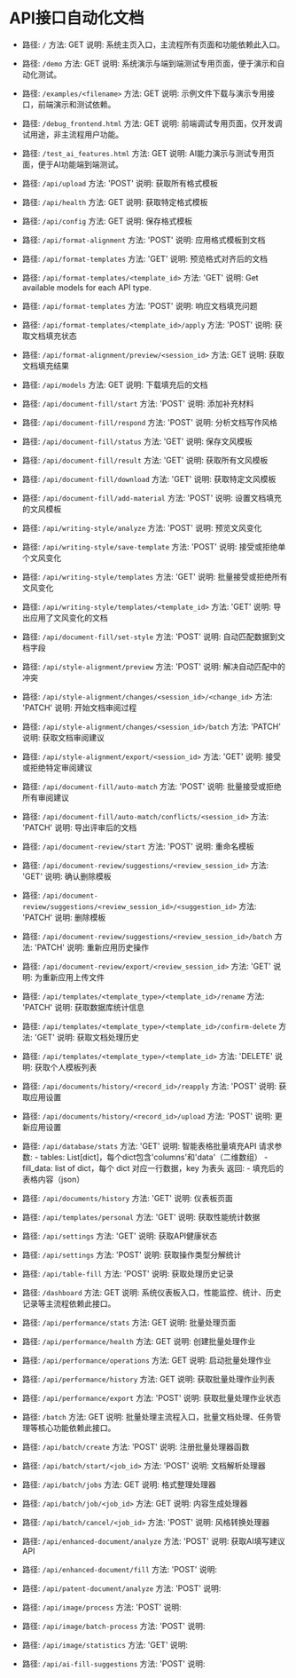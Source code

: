 # API接口自动化文档

- 路径: `/`
  方法: GET
  说明: 系统主页入口，主流程所有页面和功能依赖此入口。

- 路径: `/demo`
  方法: GET
  说明: 系统演示与端到端测试专用页面，便于演示和自动化测试。

- 路径: `/examples/<filename>`
  方法: GET
  说明: 示例文件下载与演示专用接口，前端演示和测试依赖。

- 路径: `/debug_frontend.html`
  方法: GET
  说明: 前端调试专用页面，仅开发调试用途，非主流程用户功能。

- 路径: `/test_ai_features.html`
  方法: GET
  说明: AI能力演示与测试专用页面，便于AI功能端到端测试。

- 路径: `/api/upload`
  方法: 'POST'
  说明: 获取所有格式模板

- 路径: `/api/health`
  方法: GET
  说明: 获取特定格式模板

- 路径: `/api/config`
  方法: GET
  说明: 保存格式模板

- 路径: `/api/format-alignment`
  方法: 'POST'
  说明: 应用格式模板到文档

- 路径: `/api/format-templates`
  方法: 'GET'
  说明: 预览格式对齐后的文档

- 路径: `/api/format-templates/<template_id>`
  方法: 'GET'
  说明: Get available models for each API type.

- 路径: `/api/format-templates`
  方法: 'POST'
  说明: 响应文档填充问题

- 路径: `/api/format-templates/<template_id>/apply`
  方法: 'POST'
  说明: 获取文档填充状态

- 路径: `/api/format-alignment/preview/<session_id>`
  方法: GET
  说明: 获取文档填充结果

- 路径: `/api/models`
  方法: GET
  说明: 下载填充后的文档

- 路径: `/api/document-fill/start`
  方法: 'POST'
  说明: 添加补充材料

- 路径: `/api/document-fill/respond`
  方法: 'POST'
  说明: 分析文档写作风格

- 路径: `/api/document-fill/status`
  方法: 'GET'
  说明: 保存文风模板

- 路径: `/api/document-fill/result`
  方法: 'GET'
  说明: 获取所有文风模板

- 路径: `/api/document-fill/download`
  方法: 'GET'
  说明: 获取特定文风模板

- 路径: `/api/document-fill/add-material`
  方法: 'POST'
  说明: 设置文档填充的文风模板

- 路径: `/api/writing-style/analyze`
  方法: 'POST'
  说明: 预览文风变化

- 路径: `/api/writing-style/save-template`
  方法: 'POST'
  说明: 接受或拒绝单个文风变化

- 路径: `/api/writing-style/templates`
  方法: 'GET'
  说明: 批量接受或拒绝所有文风变化

- 路径: `/api/writing-style/templates/<template_id>`
  方法: 'GET'
  说明: 导出应用了文风变化的文档

- 路径: `/api/document-fill/set-style`
  方法: 'POST'
  说明: 自动匹配数据到文档字段

- 路径: `/api/style-alignment/preview`
  方法: 'POST'
  说明: 解决自动匹配中的冲突

- 路径: `/api/style-alignment/changes/<session_id>/<change_id>`
  方法: 'PATCH'
  说明: 开始文档审阅过程

- 路径: `/api/style-alignment/changes/<session_id>/batch`
  方法: 'PATCH'
  说明: 获取文档审阅建议

- 路径: `/api/style-alignment/export/<session_id>`
  方法: 'GET'
  说明: 接受或拒绝特定审阅建议

- 路径: `/api/document-fill/auto-match`
  方法: 'POST'
  说明: 批量接受或拒绝所有审阅建议

- 路径: `/api/document-fill/auto-match/conflicts/<session_id>`
  方法: 'PATCH'
  说明: 导出评审后的文档

- 路径: `/api/document-review/start`
  方法: 'POST'
  说明: 重命名模板

- 路径: `/api/document-review/suggestions/<review_session_id>`
  方法: 'GET'
  说明: 确认删除模板

- 路径: `/api/document-review/suggestions/<review_session_id>/<suggestion_id>`
  方法: 'PATCH'
  说明: 删除模板

- 路径: `/api/document-review/suggestions/<review_session_id>/batch`
  方法: 'PATCH'
  说明: 重新应用历史操作

- 路径: `/api/document-review/export/<review_session_id>`
  方法: 'GET'
  说明: 为重新应用上传文件

- 路径: `/api/templates/<template_type>/<template_id>/rename`
  方法: 'PATCH'
  说明: 获取数据库统计信息

- 路径: `/api/templates/<template_type>/<template_id>/confirm-delete`
  方法: 'GET'
  说明: 获取文档处理历史

- 路径: `/api/templates/<template_type>/<template_id>`
  方法: 'DELETE'
  说明: 获取个人模板列表

- 路径: `/api/documents/history/<record_id>/reapply`
  方法: 'POST'
  说明: 获取应用设置

- 路径: `/api/documents/history/<record_id>/upload`
  方法: 'POST'
  说明: 更新应用设置

- 路径: `/api/database/stats`
  方法: 'GET'
  说明: 智能表格批量填充API
    请求参数:
      - tables: List[dict]，每个dict包含'columns'和'data'（二维数组）
      - fill_data: list of dict，每个 dict 对应一行数据，key 为表头
    返回:
      - 填充后的表格内容（json）

- 路径: `/api/documents/history`
  方法: 'GET'
  说明: 仪表板页面

- 路径: `/api/templates/personal`
  方法: 'GET'
  说明: 获取性能统计数据

- 路径: `/api/settings`
  方法: 'GET'
  说明: 获取API健康状态

- 路径: `/api/settings`
  方法: 'POST'
  说明: 获取操作类型分解统计

- 路径: `/api/table-fill`
  方法: 'POST'
  说明: 获取处理历史记录

- 路径: `/dashboard`
  方法: GET
  说明: 系统仪表板入口，性能监控、统计、历史记录等主流程依赖此接口。

- 路径: `/api/performance/stats`
  方法: GET
  说明: 批量处理页面

- 路径: `/api/performance/health`
  方法: GET
  说明: 创建批量处理作业

- 路径: `/api/performance/operations`
  方法: GET
  说明: 启动批量处理作业

- 路径: `/api/performance/history`
  方法: GET
  说明: 获取批量处理作业列表

- 路径: `/api/performance/export`
  方法: 'POST'
  说明: 获取批量处理作业状态

- 路径: `/batch`
  方法: GET
  说明: 批量处理主流程入口，批量文档处理、任务管理等核心功能依赖此接口。

- 路径: `/api/batch/create`
  方法: 'POST'
  说明: 注册批量处理器函数

- 路径: `/api/batch/start/<job_id>`
  方法: 'POST'
  说明: 文档解析处理器

- 路径: `/api/batch/jobs`
  方法: GET
  说明: 格式整理处理器

- 路径: `/api/batch/job/<job_id>`
  方法: GET
  说明: 内容生成处理器

- 路径: `/api/batch/cancel/<job_id>`
  方法: 'POST'
  说明: 风格转换处理器

- 路径: `/api/enhanced-document/analyze`
  方法: 'POST'
  说明: 获取AI填写建议API

- 路径: `/api/enhanced-document/fill`
  方法: 'POST'
  说明: 

- 路径: `/api/patent-document/analyze`
  方法: 'POST'
  说明: 

- 路径: `/api/image/process`
  方法: 'POST'
  说明: 

- 路径: `/api/image/batch-process`
  方法: 'POST'
  说明: 

- 路径: `/api/image/statistics`
  方法: 'GET'
  说明: 

- 路径: `/api/ai-fill-suggestions`
  方法: 'POST'
  说明: 

